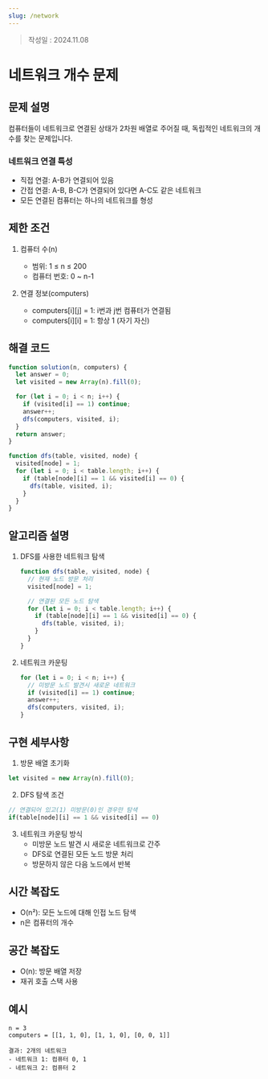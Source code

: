 ```yaml
---
slug: /network
---
```

>작성일 : 2024.11.08
# 네트워크 개수 문제

## 문제 설명

컴퓨터들이 네트워크로 연결된 상태가 2차원 배열로 주어질 때, 독립적인 네트워크의 개수를 찾는 문제입니다.

### 네트워크 연결 특성

- 직접 연결: A-B가 연결되어 있음
- 간접 연결: A-B, B-C가 연결되어 있다면 A-C도 같은 네트워크
- 모든 연결된 컴퓨터는 하나의 네트워크를 형성

## 제한 조건

1. 컴퓨터 수(n)

   - 범위: 1 ≤ n ≤ 200
   - 컴퓨터 번호: 0 ~ n-1

2. 연결 정보(computers)
   - computers[i][j] = 1: i번과 j번 컴퓨터가 연결됨
   - computers[i][i] = 1: 항상 1 (자기 자신)

## 해결 코드

```javascript
function solution(n, computers) {
  let answer = 0;
  let visited = new Array(n).fill(0);

  for (let i = 0; i < n; i++) {
    if (visited[i] == 1) continue;
    answer++;
    dfs(computers, visited, i);
  }
  return answer;
}

function dfs(table, visited, node) {
  visited[node] = 1;
  for (let i = 0; i < table.length; i++) {
    if (table[node][i] == 1 && visited[i] == 0) {
      dfs(table, visited, i);
    }
  }
}
```

## 알고리즘 설명

1. DFS를 사용한 네트워크 탐색

   ```javascript
   function dfs(table, visited, node) {
     // 현재 노드 방문 처리
     visited[node] = 1;

     // 연결된 모든 노드 탐색
     for (let i = 0; i < table.length; i++) {
       if (table[node][i] == 1 && visited[i] == 0) {
         dfs(table, visited, i);
       }
     }
   }
   ```

2. 네트워크 카운팅
   ```javascript
   for (let i = 0; i < n; i++) {
     // 미방문 노드 발견시 새로운 네트워크
     if (visited[i] == 1) continue;
     answer++;
     dfs(computers, visited, i);
   }
   ```

## 구현 세부사항

1. 방문 배열 초기화

```javascript
let visited = new Array(n).fill(0);
```

2. DFS 탐색 조건

```javascript
// 연결되어 있고(1) 미방문(0)인 경우만 탐색
if(table[node][i] == 1 && visited[i] == 0)
```

3. 네트워크 카운팅 방식
   - 미방문 노드 발견 시 새로운 네트워크로 간주
   - DFS로 연결된 모든 노드 방문 처리
   - 방문하지 않은 다음 노드에서 반복

## 시간 복잡도

- O(n²): 모든 노드에 대해 인접 노드 탐색
- n은 컴퓨터의 개수

## 공간 복잡도

- O(n): 방문 배열 저장
- 재귀 호출 스택 사용

## 예시

```
n = 3
computers = [[1, 1, 0], [1, 1, 0], [0, 0, 1]]

결과: 2개의 네트워크
- 네트워크 1: 컴퓨터 0, 1
- 네트워크 2: 컴퓨터 2
```
